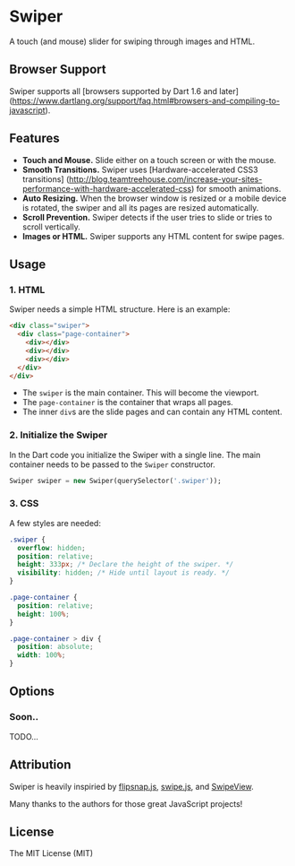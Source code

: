 # Swiper

A touch (and mouse) slider for swiping through images and HTML.


## Browser Support

Swiper supports all [browsers supported by Dart 1.6 and later]
(https://www.dartlang.org/support/faq.html#browsers-and-compiling-to-javascript).


## Features

* **Touch and Mouse.** Slide either on a touch screen or with the mouse.
* **Smooth Transitions.** Swiper uses [Hardware-accelerated CSS3 transitions]
(http://blog.teamtreehouse.com/increase-your-sites-performance-with-hardware-accelerated-css) 
for smooth animations. 
* **Auto Resizing.** When the browser window is resized or a mobile device is 
rotated, the swiper and all its pages are resized automatically. 
* **Scroll Prevention.** Swiper detects if the user tries to slide or tries to 
scroll vertically.
* **Images or HTML.** Swiper supports any HTML content for swipe pages.


## Usage

### 1. HTML

Swiper needs a simple HTML structure. Here is an example:

```HTML
<div class="swiper">
  <div class="page-container">
    <div></div>
    <div></div>
    <div></div>
  </div>
</div>
```

* The `swiper` is the main container. This will become the viewport.
* The `page-container` is the container that wraps all pages.
* The inner `div`s are the slide pages and can contain any HTML content.


### 2. Initialize the Swiper

In the Dart code you initialize the Swiper with a single line. The main 
container needs to be passed to the `Swiper` constructor.

```Dart
Swiper swiper = new Swiper(querySelector('.swiper'));
```


### 3. CSS

A few styles are needed:

```CSS
.swiper {
  overflow: hidden;
  position: relative;
  height: 333px; /* Declare the height of the swiper. */
  visibility: hidden; /* Hide until layout is ready. */
}

.page-container {
  position: relative;
  height: 100%;
}

.page-container > div {
  position: absolute;
  width: 100%;
}
```


## Options

### Soon..

TODO...


## Attribution

Swiper is heavily inspiried by [flipsnap.js](https://github.com/pxgrid/js-flipsnap/), 
[swipe.js](https://github.com/bradbirdsall/Swipe), and
[SwipeView](https://github.com/cubiq/SwipeView).

Many thanks to the authors for those great JavaScript projects! 


## License
The MIT License (MIT)